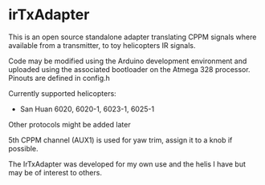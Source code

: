 
irTxAdapter
=============

This is an open source standalone adapter translating CPPM signals where 
available from a transmitter, to toy helicopters IR signals.

Code may be modified using the Arduino development environment and 
uploaded using the associated bootloader on the Atmega 328
processor. Pinouts are defined in config.h

Currently supported helicopters:

- San Huan 6020, 6020-1, 6023-1, 6025-1

Other protocols might be added later

5th CPPM channel (AUX1) is used for yaw trim, assign it to a knob if possible.

The IrTxAdapter was developed for my own use and the helis I 
have but may be of interest to others.
